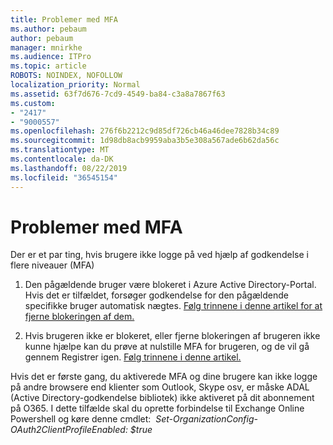 ```yaml
---
title: Problemer med MFA
ms.author: pebaum
author: pebaum
manager: mnirkhe
ms.audience: ITPro
ms.topic: article
ROBOTS: NOINDEX, NOFOLLOW
localization_priority: Normal
ms.assetid: 63f7d676-7cd9-4549-ba84-c3a8a7867f63
ms.custom:
- "2417"
- "9000557"
ms.openlocfilehash: 276f6b2212c9d85df726cb46a46dee7828b34c89
ms.sourcegitcommit: 1d98db8acb9959aba3b5e308a567ade6b62da56c
ms.translationtype: MT
ms.contentlocale: da-DK
ms.lasthandoff: 08/22/2019
ms.locfileid: "36545154"
---
```

# <a name="issues-with-mfa"></a>Problemer med MFA
Der er et par ting, hvis brugere ikke logge på ved hjælp af godkendelse i flere niveauer (MFA)

1. Den pågældende bruger være blokeret i Azure Active Directory-Portal. Hvis det er tilfældet, forsøger godkendelse for den pågældende specifikke bruger automatisk nægtes. [Følg trinnene i denne artikel for at fjerne blokeringen af dem.](https://docs.microsoft.com/azure/active-directory/authentication/howto-mfa-mfasettings#block-and-unblock-users)

2. Hvis brugeren ikke er blokeret, eller fjerne blokeringen af brugeren ikke kunne hjælpe kan du prøve at nulstille MFA for brugeren, og de vil gå gennem Registrer igen. [Følg trinnene i denne artikel.](https://docs.microsoft.com/azure/active-directory/authentication/howto-mfa-userdevicesettings#require-users-to-provide-contact-methods-again)

Hvis det er første gang, du aktiverede MFA og dine brugere kan ikke logge på andre browsere end klienter som Outlook, Skype osv, er måske ADAL (Active Directory-godkendelse bibliotek) ikke aktiveret på dit abonnement på O365. I dette tilfælde skal du oprette forbindelse til Exchange Online Powershell og køre denne cmdlet:  *Set-OrganizationConfig-OAuth2ClientProfileEnabled: $true*